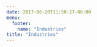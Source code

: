 ```yaml
---
date: 2017-06-20T11:50:27-06:00
menu:
  footer:
    name: "Industries"
title: "Industries"
---
```


